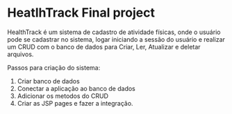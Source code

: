 # HeatlhTrack Final project 
HealthTrack é um sistema de cadastro de atividade físicas, onde o usuário pode se cadastrar no sistema, logar iniciando a sessão do usuário e realizar um CRUD com o banco de dados para Criar, Ler, Atualizar e deletar arquivos.

Passos para criação do sistema:
1. Criar banco de dados
2. Conectar a aplicação ao banco de dados
3. Adicionar os metodos do CRUD
4. Criar as JSP pages e fazer a integração.
